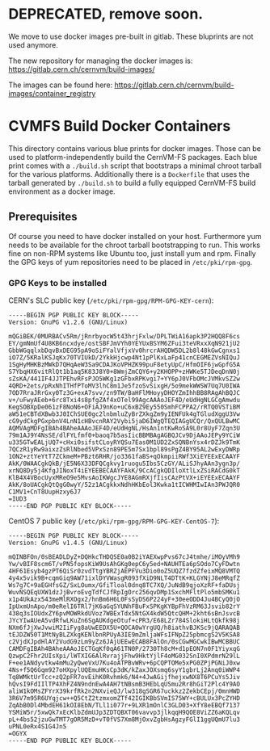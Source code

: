 # DEPRECATED, remove soon.

We move to use docker images pre-built in gitlab. These bluprints are not used
anymore.

The new repository for managing the docker images is:
https://gitlab.cern.ch/cernvm/build-images/

The images can be found here:
https://gitlab.cern.ch/cernvm/build-images/container_registry

# CVMFS Build Docker Containers 
This directory contains various blue prints for docker images. Those can be used
to platform-independently build the CernVM-FS packages. Each blue print comes
with a `./build.sh` script that bootstraps a minimal chroot tarball for the
various platforms. Additionally there is a `Dockerfile` that uses the tarball
generated by `./build.sh` to build a fully equipped CernVM-FS build environment
as a docker image.

## Prerequisites
Of course you need to have docker installed on your host. Furthermore yum needs
to be available for the chroot tarball bootstrapping to run. This works fine on
non-RPM systems like Ubuntu too, just install yum and rpm. Finally the GPG keys
of yum repositories need to be placed in `/etc/pki/rpm-gpg`.

### GPG Keys to be installed
CERN's SLC public key (`/etc/pki/rpm-gpg/RPM-GPG-KEY-cern`):
```
-----BEGIN PGP PUBLIC KEY BLOCK-----
Version: GnuPG v1.2.6 (GNU/Linux)

mQGiBEK/0MURBACv5Rm/jRnrbyocW5t43hrjFxlw/DPLTWiA16apk3P2HQQ8F6cs
EY/gmNmUf4U8KB6ncxdye/ostSBFJmVYh0YEYUxBSYM6ZFui3teVRxxXqN921jU2
GbbWGqqlxbDqvBxDEG95pA9oSiFYalVfjxVv0hrcrAHQDW5DL2b8l48kGwCgnxs1
iO7Z/5KRalKSJqKx70TVIUkD/2YkkHjcwp4Nt1pPlKxLaFp41cnCEGMEZVsNIQuJ
1SgHyMHKBzMWkD7QHqAeW3Sa9CDAJKoVPHZK99puF8etyUpC/HfmOIF6jwGpfG5A
S7YbqHX6vitRlQt1b1aq5K83J8Y0+8WmjZmCQY6+y2KHOPP+zHWKe5TJDeqDnN0j
sZsKA/441IF4JJTPEhvRFsPJO5WKg1zGFbxRPKvgi7+YY6pJ0VFbOMcJVMkvSZ2w
4QRD+2ets/pRxNhITHfPToMV3lhC8m1Je5fzoSvSixgH/5o9mekWWSW7Uq7U0IWA
7OD7RraJRrGxy0Tz3G+exA7svv/zn9TW/BaHFlMHoyyDHOYZmIhhBB8RAgAhBQJC
v+/uFwyAEeb+6rc8Txi4s8pfgZAf4xOTel99AgcAAAoJEF4D/eUdHgNLGCgAmwdu
KegSOBXpDe061zF8NoN6+OFiAJ9nKo+uC6xBZ9Ey550SmhFCPPA2/rRTQ0VSTiBM
aW51eCBTdXBwb3J0IChSUE0gc2lnbmluZyBrZXkgZm9yIENFUk4gTGludXggU3Vw
cG9ydCkgPGxpbnV4LnN1cHBvcnRAY2Vybi5jaD6IWgQTEQIAGgUCQr/QxQULBwMC
AQMVAgMDFgIBAh4BAheAAAoJEF4D/eUdHgNL/HsAn1ntKwRoSA9L0r8UyF7Zqn3U
79m1AJ9Y4NsSE/dlFYLfmf0+baoq7b5asIicBBMBAgAGBQJCv9DjAAoJEPy9YCiW
u335GTwEALjUQ7+cHxi0sifstCLoyRYQSu7Eas0M1UD2ZxSQNBnYsx4rDZJk9TmK
7QCzR1yRw9aixzZsRlNbed5VPxSzn89PE5m7Sx1bpl89sPgZ4BY95AL2wExyDWRp
1ON2+ztYeYtT7ZCkmeM+PBzt6RHR/jo3361faBS+qOkmpiiRWf3XiEYEExECAAYF
AkK/0WAACgkQkB/jE5N6X33DFQCgkvy1ruogu5Ibs5CzGY/ALiSJhyAAn3ygn3p/
xrNQ8Dy5j4KfgJINoxT4iEYEEBECAAYFAkK/9CcACgkQDIloXtlLxZSiRACdG0kT
KlB4X4VBocUyxMReO9e5MvsAoIKWgcJYE8AGmRXjfIisCAzPtVX+iEYEExECAAYF
AkK/8oUACgkQtQgG0wyY/52z1ACgkkxNdhHKbEol3Kwka1tICWHMIwIAn3PWJQR0
C1MV1+CnT8UupHzxy6J7
=IUD3
-----END PGP PUBLIC KEY BLOCK-----
```

CentOS 7 public key (`/etc/pki/rpm-gpg/RPM-GPG-KEY-CentOS-7`):
```
-----BEGIN PGP PUBLIC KEY BLOCK-----
Version: GnuPG v1.4.5 (GNU/Linux)

mQINBFOn/0sBEADLDyZ+DQHkcTHDQSE0a0B2iYAEXwpPvs67cJ4tmhe/iMOyVMh9
Yw/vBIF8scm6T/vPN5fopsKiW9UsAhGKg0epC6y5ed+NAUHTEa6pSOdo7CyFDwtn
4HF61Esyb4gzPT6QiSr0zvdTtgYBRZjAEPFVu3Dio0oZ5UQZ7fzdZfeixMQ8VMTQ
4y4x5vik9B+cqmGiq9AW71ixlDYVWasgR093fXiD9NLT4DTtK+KLGYNjJ8eMRqfZ
Ws7g7C+9aEGHfsGZ/SxLOumx/GfiTloal0dnq8TC7XQ/JuNdB9qjoXzRF+faDUsj
WuvNSQEqUXW1dzJjBvroEvgTdfCJfRpIgOrc256qvDMp1SxchMFltPlo5mbSMKu1
x1p4UkAzx543meMlRXOgx2/hnBm6H6L0FsSyDS6P224yF+30eeODD4Ju4BCyQ0jO
IpUxmUnApo/m0eRelI6TRl7jK6aGqSYUNhFBuFxSPKgKYBpFhVzRM63Jsvib82rY
438q3sIOUdxZY6pvMOWRkdUVoz7WBExTdx5NtGX4kdW5QtcQHM+2kht6sBnJsvcB
JYcYIwAUeA5vdRfwLKuZn6SgAUKdgeOtuf+cPR3/E68LZr784SlokiHLtQkfk98j
NXm6fJjXwJvwiM2IiFyg8aUwEEDX5U+QOCA0wYrgUQ/h8iathvBJKSc9jQARAQAB
tEJDZW50T1MtNyBLZXkgKENlbnRPUyA3IE9mZmljaWFsIFNpZ25pbmcgS2V5KSA8
c2VjdXJpdHlAY2VudG9zLm9yZz6JAjUEEwECAB8FAlOn/0sCGwMGCwkIBwMCBBUC
CAMDFgIBAh4BAheAAAoJECTGqKf0qA61TN0P/2730Th8cM+d1pEON7n0F1YiyxqG
QzwpC2Fhr2UIsXpi/lWTXIG6AlRvrajjFhw9HktYjlF4oMG032SnI0XPdmrN29lL
F+ee1ANdyvtkw4mMu2yQweVxU7Ku4oATPBvWRv+6pCQPTOMe5xPG0ZPjPGNiJ0xw
4Ns+f5Q6Gqm927oHXpylUQEmuHKsCp3dK/kZaxJOXsmq6syY1gbrLj2Anq0iWWP4
Tq8WMktUrTcc+zQ2pFR7ovEihK0Rvhmk6/N4+4JwAGijfhejxwNX8T6PCuYs5Jiv
hQvsI9FdIIlTP4XhFZ4N9ndnEwA4AH7tNBsmB3HEbLqUSmu2Rr8hGiT2Plc4Y9AO
aliW1kOMsZFYrX39krfRk2n2NXvieQJ/lw318gSGR67uckkz2ZekbCEpj/0mnHWD
3R6V7m95R6UYqjcw++Q5CtZ2tzmxomZTf42IGIKBbSVmIS75WY+cBULUx3PcZYHD
ZqAbB0Dl4MbdEH61kOI8EbN/TLl1i077r+9LXR1mOnlC3GLD03+XfY8eEBQf7137
YSMiW5r/5xwQk7xEcKlbZdmUJp3ZDTQBXT06vavvp3jlkqqH9QOE8ViZZ6aKQLqv
pL+4bs52jzuGwTMT7gOR5MzD+vT0fVS7Xm8MjOxvZgbHsAgzyFGlI1ggUQmU7lu3
uPNL0eRx4S1G4Jn5
=OGYX
-----END PGP PUBLIC KEY BLOCK-----
```
